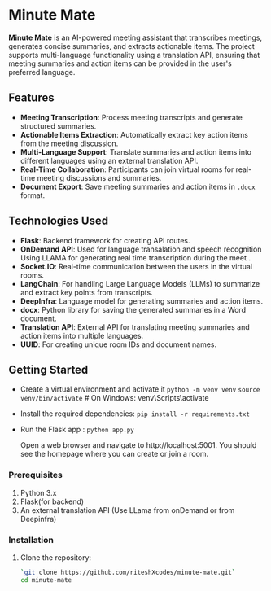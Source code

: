 # Minute Mate

**Minute Mate** is an AI-powered meeting assistant that transcribes meetings, generates concise summaries, and extracts actionable items. The project supports multi-language functionality using a translation API, ensuring that meeting summaries and action items can be provided in the user's preferred language.

## Features

- **Meeting Transcription**: Process meeting transcripts and generate structured summaries.
- **Actionable Items Extraction**: Automatically extract key action items from the meeting discussion.
- **Multi-Language Support**: Translate summaries and action items into different languages using an external translation API.
- **Real-Time Collaboration**: Participants can join virtual rooms for real-time meeting discussions and summaries.
- **Document Export**: Save meeting summaries and action items in `.docx` format.

## Technologies Used

- **Flask**: Backend framework for creating API routes.
- **OnDemand API**: Used for language transalation and speech recognition Using LLAMA for generating real time transcription during the meet .
- **Socket.IO**: Real-time communication between the users in the virtual rooms.
- **LangChain**: For handling Large Language Models (LLMs) to summarize and extract key points from transcripts.
- **DeepInfra**: Language model for generating summaries and action items.
- **docx**: Python library for saving the generated summaries in a Word document.
- **Translation API**: External API for translating meeting summaries and action items into multiple languages.
- **UUID**: For creating unique room IDs and document names.

## Getting Started
 - Create a virtual environment and activate it
     `python -m venv venv`
     `source venv/bin/activate`   # On Windows: venv\Scripts\activate
- Install the required dependencies:
     `pip install -r requirements.txt`
- Run the Flask app :
     `python app.py`

  Open a web browser and navigate to http://localhost:5001. You should see the homepage where you can create or join a room.
  
### Prerequisites

1. Python 3.x
2. Flask(for backend)
3. An external translation API (Use LLama from onDemand or from Deepinfra)

### Installation

1. Clone the repository:
   ```bash
   `git clone https://github.com/riteshXcodes/minute-mate.git`
   cd minute-mate

